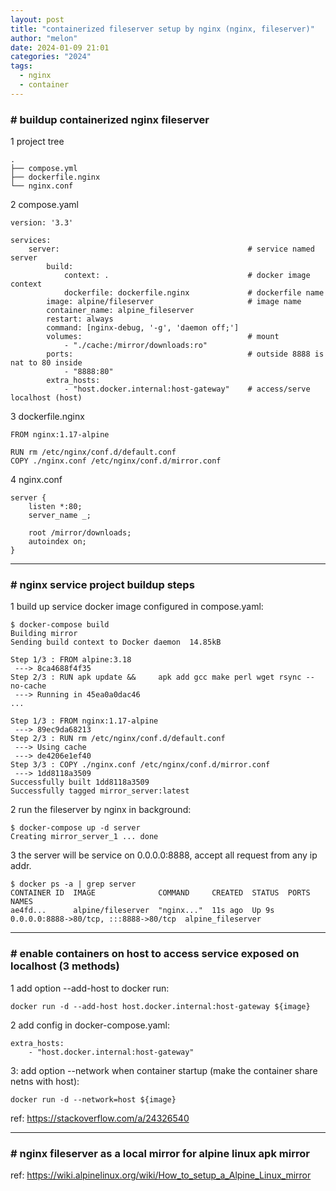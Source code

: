 ```yaml
---
layout: post
title: "containerized fileserver setup by nginx (nginx, fileserver)"
author: "melon"
date: 2024-01-09 21:01
categories: "2024"
tags:
  - nginx
  - container
---
```



### # buildup containerized nginx fileserver
1 project tree
```text
.
├── compose.yml
├── dockerfile.nginx
└── nginx.conf
```

2 compose.yaml
```text
version: '3.3'

services: 
    server:                                          # service named server
        build:
            context: .                               # docker image context
            dockerfile: dockerfile.nginx             # dockerfile name
        image: alpine/fileserver                     # image name
        container_name: alpine_fileserver
        restart: always
        command: [nginx-debug, '-g', 'daemon off;']
        volumes:                                     # mount
            - "./cache:/mirror/downloads:ro"
        ports:                                       # outside 8888 is nat to 80 inside
            - "8888:80"
        extra_hosts:
            - "host.docker.internal:host-gateway"    # access/serve localhost (host)
```

3 dockerfile.nginx
```text
FROM nginx:1.17-alpine

RUN rm /etc/nginx/conf.d/default.conf
COPY ./nginx.conf /etc/nginx/conf.d/mirror.conf
```

4 nginx.conf
```text
server {
    listen *:80;
    server_name _;

    root /mirror/downloads;
    autoindex on;
}
```

<hr>

### # nginx service project buildup steps
1 build up service docker image configured in compose.yaml:
```text
$ docker-compose build
Building mirror
Sending build context to Docker daemon  14.85kB

Step 1/3 : FROM alpine:3.18
 ---> 8ca4688f4f35
Step 2/3 : RUN apk update &&     apk add gcc make perl wget rsync --no-cache
 ---> Running in 45ea0a0dac46
...

Step 1/3 : FROM nginx:1.17-alpine
 ---> 89ec9da68213
Step 2/3 : RUN rm /etc/nginx/conf.d/default.conf
 ---> Using cache
 ---> de4206e1ef40
Step 3/3 : COPY ./nginx.conf /etc/nginx/conf.d/mirror.conf
 ---> 1dd8118a3509
Successfully built 1dd8118a3509
Successfully tagged mirror_server:latest
```

2 run the fileserver by nginx in background:
```text
$ docker-compose up -d server
Creating mirror_server_1 ... done
```

3 the server will be service on 0.0.0.0:8888, accept all request from any ip addr.
```text
$ docker ps -a | grep server
CONTAINER ID  IMAGE              COMMAND     CREATED  STATUS  PORTS                                  NAMES
ae4fd...      alpine/fileserver  "nginx..."  11s ago  Up 9s   0.0.0.0:8888->80/tcp, :::8888->80/tcp  alpine_fileserver
```

<hr>

### # enable containers on host to access service exposed on localhost (3 methods)
1 add option --add-host to docker run:
```text
docker run -d --add-host host.docker.internal:host-gateway ${image}
```

2 add config in docker-compose.yaml:
```text
extra_hosts:
    - "host.docker.internal:host-gateway"
```

3: add option --network when container startup (make the container share netns with host):
```text
docker run -d --network=host ${image}
```
ref: https://stackoverflow.com/a/24326540

<hr>

### # nginx fileserver as a local mirror for alpine linux apk mirror
ref: https://wiki.alpinelinux.org/wiki/How_to_setup_a_Alpine_Linux_mirror
